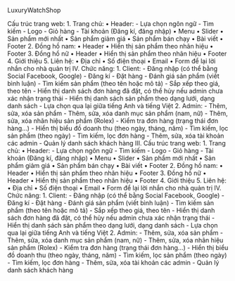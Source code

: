 <p>LuxuryWatchShop</p>
Cấu trúc trang web:
1.	Trang chủ:
•	Header:
-	Lựa chọn ngôn ngữ
-	Tìm kiếm
-	Logo
-	Giỏ hàng
-	Tài khoản (Đăng kí, đăng nhập)
•	Menu
•	Slider
•	Sản phẩm mới nhất
•	Sản phẩm giảm giá
•	Sản phẩm bán chạy
•	Bài viết
•	Footer
2.	Đồng hồ nam:
•	Header
•	Hiển thị sản phẩm theo nhãn hiệu
•	Footer
3.	Đồng hồ nữ
•	Header
•	Hiển thị sản phẩm theo nhãn hiệu
•	Footer
4.	Giới thiệu
5.	Liên hệ:
•	Địa chỉ
•	Số điện thoại
•	Email
•	Form để lại lời nhắn cho nhà quản trị
IV.	Chức năng: 
1.	Client:
-	Đăng nhập (có thể bằng Social Facebook, Google)
-	Đăng kí
-	Đặt hàng
-	Đánh giá sản phẩm (viết bình luận)
-	Tìm kiếm sản phẩm (theo tên hoặc mô tả)
-	Sắp xếp theo giá, theo tên
-	Hiển thị danh sách đơn hàng đã đặt, có thể hủy nếu admin chưa xác nhận trạng thái
-	Hiển thị danh sách sản phẩm theo dạng lưới, dạng danh sách
-	Lựa chọn qua lại giữa tiếng Anh và tiếng Việt
2.	Admin:
-	Thêm, sửa, xóa sản phẩm
-	Thêm, sửa, xóa danh mục sản phẩm (nam, nữ)
-	Thêm, sửa, xóa nhãn hiệu sản phẩm (Rolex)
-	Kiểm tra đơn hàng (trạng thái đơn hàng…)
-	Hiển thị biểu đồ doanh thu (theo ngày, tháng, năm)
-	Tìm kiếm, lọc sản phẩm (theo ngày)
-	Tìm kiếm, lọc đơn hàng
-	Thêm, sửa, xóa tài khoản các admin
-	Quản lý danh sách khách hàng
III.	Cấu trúc trang web:
1.	Trang chủ:
•	Header:
-	Lựa chọn ngôn ngữ
-	Tìm kiếm
-	Logo
-	Giỏ hàng
-	Tài khoản (Đăng kí, đăng nhập)
•	Menu
•	Slider
•	Sản phẩm mới nhất
•	Sản phẩm giảm giá
•	Sản phẩm bán chạy
•	Bài viết
•	Footer
2.	Đồng hồ nam:
•	Header
•	Hiển thị sản phẩm theo nhãn hiệu
•	Footer
3.	Đồng hồ nữ
•	Header
•	Hiển thị sản phẩm theo nhãn hiệu
•	Footer
4.	Giới thiệu
5.	Liên hệ:
•	Địa chỉ
•	Số điện thoại
•	Email
•	Form để lại lời nhắn cho nhà quản trị
IV.	Chức năng: 
1.	Client:
-	Đăng nhập (có thể bằng Social Facebook, Google)
-	Đăng kí
-	Đặt hàng
-	Đánh giá sản phẩm (viết bình luận)
-	Tìm kiếm sản phẩm (theo tên hoặc mô tả)
-	Sắp xếp theo giá, theo tên
-	Hiển thị danh sách đơn hàng đã đặt, có thể hủy nếu admin chưa xác nhận trạng thái
-	Hiển thị danh sách sản phẩm theo dạng lưới, dạng danh sách
-	Lựa chọn qua lại giữa tiếng Anh và tiếng Việt
2.	Admin:
-	Thêm, sửa, xóa sản phẩm
-	Thêm, sửa, xóa danh mục sản phẩm (nam, nữ)
-	Thêm, sửa, xóa nhãn hiệu sản phẩm (Rolex)
-	Kiểm tra đơn hàng (trạng thái đơn hàng…)
-	Hiển thị biểu đồ doanh thu (theo ngày, tháng, năm)
-	Tìm kiếm, lọc sản phẩm (theo ngày)
-	Tìm kiếm, lọc đơn hàng
-	Thêm, sửa, xóa tài khoản các admin
-	Quản lý danh sách khách hàng
